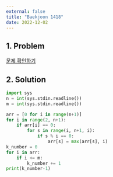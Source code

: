 ```yaml
---
external: false
title: "Baekjoon 1418"
date: 2022-12-02
---
```


## 1. Problem

[문제 확인하기](https://www.acmicpc.net/problem/1418)

## 2. Solution

```python
import sys
n = int(sys.stdin.readline())
m = int(sys.stdin.readline())

arr = [0 for i in range(n+1)]
for i in range(2, n+1):
    if arr[i] == 0:
        for s in range(i, n+1, i):
            if s % i == 0:
                arr[s] = max(arr[s], i)
k_number = 0
for i in arr:
    if i <= m:
        k_number += 1
print(k_number-1)
```
